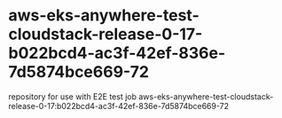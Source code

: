 # aws-eks-anywhere-test-cloudstack-release-0-17-b022bcd4-ac3f-42ef-836e-7d5874bce669-72
repository for use with E2E test job aws-eks-anywhere-test-cloudstack-release-0-17:b022bcd4-ac3f-42ef-836e-7d5874bce669-72
